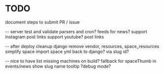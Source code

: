 # TODO
document steps to submit PR / issue

-- server
test and validate parsers and cron?
    feeds for news?
  support instagram
      post
      links
  support youtube?
      post
      links

-- after deploy
cleanup django
    remove vendor, resources, space_resources
    simplify space
    import space yml back to django? via slug id?


-- nice to have
list missing machines on build?
fallback for spaceThumb in events/news
show slug name tooltip ?debug mode?